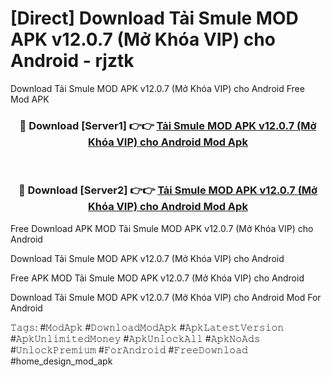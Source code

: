 # [Direct] Download Tải Smule MOD APK v12.0.7 (Mở Khóa VIP) cho Android - rjztk
Download Tải Smule MOD APK v12.0.7 (Mở Khóa VIP) cho Android Free Mod APK

<div align="center">
<h3>🔴 Download [Server1] 👉👉 <a href="https://apk-comot.site?title=Tải_Smule_MOD_APK_v12.0.7_(Mở_Khóa_VIP)_cho_Android">Tải Smule MOD APK v12.0.7 (Mở Khóa VIP) cho Android Mod Apk</a></h3><br>

<h3>🔴 Download [Server2] 👉👉 <a href="https://apk-comot.site?title=Tải_Smule_MOD_APK_v12.0.7_(Mở_Khóa_VIP)_cho_Android">Tải Smule MOD APK v12.0.7 (Mở Khóa VIP) cho Android Mod Apk</a></h3>
</div>


Free Download APK MOD Tải Smule MOD APK v12.0.7 (Mở Khóa VIP) cho Android

Download Tải Smule MOD APK v12.0.7 (Mở Khóa VIP) cho Android 

Free APK MOD Tải Smule MOD APK v12.0.7 (Mở Khóa VIP) cho Android 

Download Tải Smule MOD APK v12.0.7 (Mở Khóa VIP) cho Android Mod For Android

𝚃𝚊𝚐𝚜: #𝙼𝚘𝚍𝙰𝚙𝚔 #𝙳𝚘𝚠𝚗𝚕𝚘𝚊𝚍𝙼𝚘𝚍𝙰𝚙𝚔 #𝙰𝚙𝚔𝙻𝚊𝚝𝚎𝚜𝚝𝚅𝚎𝚛𝚜𝚒𝚘𝚗 #𝙰𝚙𝚔𝚄𝚗𝚕𝚒𝚖𝚒𝚝𝚎𝚍𝙼𝚘𝚗𝚎𝚢 #𝙰𝚙𝚔𝚄𝚗𝚕𝚘𝚌𝚔𝙰𝚕𝚕 #𝙰𝚙𝚔𝙽𝚘𝙰𝚍𝚜 #𝚄𝚗𝚕𝚘𝚌𝚔𝙿𝚛𝚎𝚖𝚒𝚞𝚖 #𝙵𝚘𝚛𝙰𝚗𝚍𝚛𝚘𝚒𝚍 #𝙵𝚛𝚎𝚎𝙳𝚘𝚠𝚗𝚕𝚘𝚊𝚍 #home_design_mod_apk